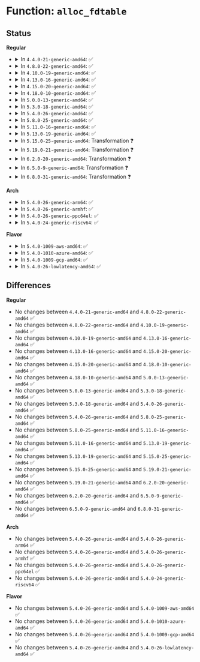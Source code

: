 # Function: <code>alloc_fdtable</code>

## Status
<b>Regular</b>
<ul>
<li>
<details>
<summary>In <code>4.4.0-21-generic-amd64</code>: ✅</summary>

```c
struct fdtable * alloc_fdtable(unsigned int nr)
```

```json
{
  "name": "alloc_fdtable",
  "collision_type": "Unique Static",
  "inline_type": "No",
  "funcs": [
    {
      "addr": 18446744071581113728,
      "name": "alloc_fdtable",
      "external": false,
      "loc": "fs/file.c:103",
      "file": "fs/file.c",
      "inline": "seen, unknown",
      "caller_inline": [],
      "caller_func": [
        "fs/file.c:expand_files",
        "fs/file.c:dup_fd"
      ]
    }
  ],
  "symbols": [
    {
      "addr": 18446744071581113728,
      "name": "alloc_fdtable",
      "section": ".text",
      "bind": "STB_LOCAL",
      "size": 234
    }
  ]
}
```
</details>
</li>
<li>
<details>
<summary>In <code>4.8.0-22-generic-amd64</code>: ✅</summary>

```c
struct fdtable * alloc_fdtable(unsigned int nr)
```

```json
{
  "name": "alloc_fdtable",
  "collision_type": "Unique Static",
  "inline_type": "No",
  "funcs": [
    {
      "addr": 18446744071581279472,
      "name": "alloc_fdtable",
      "external": false,
      "loc": "fs/file.c:104",
      "file": "fs/file.c",
      "inline": "seen, unknown",
      "caller_inline": [],
      "caller_func": [
        "fs/file.c:dup_fd",
        "fs/file.c:expand_files"
      ]
    }
  ],
  "symbols": [
    {
      "addr": 18446744071581279472,
      "name": "alloc_fdtable",
      "section": ".text",
      "bind": "STB_LOCAL",
      "size": 234
    }
  ]
}
```
</details>
</li>
<li>
<details>
<summary>In <code>4.10.0-19-generic-amd64</code>: ✅</summary>

```c
struct fdtable * alloc_fdtable(unsigned int nr)
```

```json
{
  "name": "alloc_fdtable",
  "collision_type": "Unique Static",
  "inline_type": "No",
  "funcs": [
    {
      "addr": 18446744071581357920,
      "name": "alloc_fdtable",
      "external": false,
      "loc": "fs/file.c:104",
      "file": "fs/file.c",
      "inline": "seen, unknown",
      "caller_inline": [],
      "caller_func": [
        "fs/file.c:dup_fd",
        "fs/file.c:expand_files"
      ]
    }
  ],
  "symbols": [
    {
      "addr": 18446744071581357920,
      "name": "alloc_fdtable",
      "section": ".text",
      "bind": "STB_LOCAL",
      "size": 234
    }
  ]
}
```
</details>
</li>
<li>
<details>
<summary>In <code>4.13.0-16-generic-amd64</code>: ✅</summary>

```c
struct fdtable * alloc_fdtable(unsigned int nr)
```

```json
{
  "name": "alloc_fdtable",
  "collision_type": "Unique Static",
  "inline_type": "No",
  "funcs": [
    {
      "addr": 18446744071581413008,
      "name": "alloc_fdtable",
      "external": false,
      "loc": "fs/file.c:89",
      "file": "fs/file.c",
      "inline": "seen, unknown",
      "caller_inline": [],
      "caller_func": [
        "fs/file.c:dup_fd",
        "fs/file.c:expand_files"
      ]
    }
  ],
  "symbols": [
    {
      "addr": 18446744071581413008,
      "name": "alloc_fdtable",
      "section": ".text",
      "bind": "STB_LOCAL",
      "size": 251
    }
  ]
}
```
</details>
</li>
<li>
<details>
<summary>In <code>4.15.0-20-generic-amd64</code>: ✅</summary>

```c
struct fdtable * alloc_fdtable(unsigned int nr)
```

```json
{
  "name": "alloc_fdtable",
  "collision_type": "Unique Static",
  "inline_type": "No",
  "funcs": [
    {
      "addr": 18446744071581554624,
      "name": "alloc_fdtable",
      "external": false,
      "loc": "fs/file.c:90",
      "file": "fs/file.c",
      "inline": "seen, unknown",
      "caller_inline": [],
      "caller_func": [
        "fs/file.c:dup_fd",
        "fs/file.c:expand_files"
      ]
    }
  ],
  "symbols": [
    {
      "addr": 18446744071581554624,
      "name": "alloc_fdtable",
      "section": ".text",
      "bind": "STB_LOCAL",
      "size": 251
    }
  ]
}
```
</details>
</li>
<li>
<details>
<summary>In <code>4.18.0-10-generic-amd64</code>: ✅</summary>

```c
struct fdtable * alloc_fdtable(unsigned int nr)
```

```json
{
  "name": "alloc_fdtable",
  "collision_type": "Unique Static",
  "inline_type": "No",
  "funcs": [
    {
      "addr": 18446744071581710656,
      "name": "alloc_fdtable",
      "external": false,
      "loc": "fs/file.c:85",
      "file": "fs/file.c",
      "inline": "seen, unknown",
      "caller_inline": [],
      "caller_func": [
        "fs/file.c:dup_fd"
      ]
    }
  ],
  "symbols": [
    {
      "addr": 18446744071581710656,
      "name": "alloc_fdtable",
      "section": ".text",
      "bind": "STB_LOCAL",
      "size": 259
    }
  ]
}
```
</details>
</li>
<li>
<details>
<summary>In <code>5.0.0-13-generic-amd64</code>: ✅</summary>

```c
struct fdtable * alloc_fdtable(unsigned int nr)
```

```json
{
  "name": "alloc_fdtable",
  "collision_type": "Unique Static",
  "inline_type": "No",
  "funcs": [
    {
      "addr": 18446744071581797168,
      "name": "alloc_fdtable",
      "external": false,
      "loc": "fs/file.c:85",
      "file": "fs/file.c",
      "inline": "seen, unknown",
      "caller_inline": [],
      "caller_func": [
        "fs/file.c:dup_fd"
      ]
    }
  ],
  "symbols": [
    {
      "addr": 18446744071581797168,
      "name": "alloc_fdtable",
      "section": ".text",
      "bind": "STB_LOCAL",
      "size": 259
    }
  ]
}
```
</details>
</li>
<li>
<details>
<summary>In <code>5.3.0-18-generic-amd64</code>: ✅</summary>

```c
struct fdtable * alloc_fdtable(unsigned int nr)
```

```json
{
  "name": "alloc_fdtable",
  "collision_type": "Unique Static",
  "inline_type": "No",
  "funcs": [
    {
      "addr": 18446744071581916000,
      "name": "alloc_fdtable",
      "external": false,
      "loc": "fs/file.c:85",
      "file": "fs/file.c",
      "inline": "seen, unknown",
      "caller_inline": [],
      "caller_func": [
        "fs/file.c:dup_fd",
        "fs/file.c:expand_files"
      ]
    }
  ],
  "symbols": [
    {
      "addr": 18446744071581916000,
      "name": "alloc_fdtable",
      "section": ".text",
      "bind": "STB_LOCAL",
      "size": 266
    }
  ]
}
```
</details>
</li>
<li>
<details>
<summary>In <code>5.4.0-26-generic-amd64</code>: ✅</summary>

```c
struct fdtable * alloc_fdtable(unsigned int nr)
```

```json
{
  "name": "alloc_fdtable",
  "collision_type": "Unique Static",
  "inline_type": "No",
  "funcs": [
    {
      "addr": 18446744071581988384,
      "name": "alloc_fdtable",
      "external": false,
      "loc": "fs/file.c:85",
      "file": "fs/file.c",
      "inline": "seen, unknown",
      "caller_inline": [],
      "caller_func": [
        "fs/file.c:dup_fd",
        "fs/file.c:expand_files"
      ]
    }
  ],
  "symbols": [
    {
      "addr": 18446744071581988384,
      "name": "alloc_fdtable",
      "section": ".text",
      "bind": "STB_LOCAL",
      "size": 266
    }
  ]
}
```
</details>
</li>
<li>
<details>
<summary>In <code>5.8.0-25-generic-amd64</code>: ✅</summary>

```c
struct fdtable * alloc_fdtable(unsigned int nr)
```

```json
{
  "name": "alloc_fdtable",
  "collision_type": "Unique Static",
  "inline_type": "No",
  "funcs": [
    {
      "addr": 18446744071582221840,
      "name": "alloc_fdtable",
      "external": false,
      "loc": "fs/file.c:85",
      "file": "fs/file.c",
      "inline": "seen, unknown",
      "caller_inline": [],
      "caller_func": [
        "fs/file.c:dup_fd",
        "fs/file.c:expand_fdtable"
      ]
    }
  ],
  "symbols": [
    {
      "addr": 18446744071582221840,
      "name": "alloc_fdtable",
      "section": ".text",
      "bind": "STB_LOCAL",
      "size": 266
    }
  ]
}
```
</details>
</li>
<li>
<details>
<summary>In <code>5.11.0-16-generic-amd64</code>: ✅</summary>

```c
struct fdtable * alloc_fdtable(unsigned int nr)
```

```json
{
  "name": "alloc_fdtable",
  "collision_type": "Unique Static",
  "inline_type": "No",
  "funcs": [
    {
      "addr": 18446744071582269344,
      "name": "alloc_fdtable",
      "external": false,
      "loc": "fs/file.c:90",
      "file": "fs/file.c",
      "inline": "seen, unknown",
      "caller_inline": [],
      "caller_func": [
        "fs/file.c:dup_fd",
        "fs/file.c:expand_fdtable"
      ]
    }
  ],
  "symbols": [
    {
      "addr": 18446744071582269344,
      "name": "alloc_fdtable",
      "section": ".text",
      "bind": "STB_LOCAL",
      "size": 266
    }
  ]
}
```
</details>
</li>
<li>
<details>
<summary>In <code>5.13.0-19-generic-amd64</code>: ✅</summary>

```c
struct fdtable * alloc_fdtable(unsigned int nr)
```

```json
{
  "name": "alloc_fdtable",
  "collision_type": "Unique Static",
  "inline_type": "No",
  "funcs": [
    {
      "addr": 18446744071582294848,
      "name": "alloc_fdtable",
      "external": false,
      "loc": "fs/file.c:90",
      "file": "fs/file.c",
      "inline": "seen, unknown",
      "caller_inline": [],
      "caller_func": [
        "fs/file.c:dup_fd",
        "fs/file.c:expand_files"
      ]
    }
  ],
  "symbols": [
    {
      "addr": 18446744071582294848,
      "name": "alloc_fdtable",
      "section": ".text",
      "bind": "STB_LOCAL",
      "size": 265
    }
  ]
}
```
</details>
</li>
<li>
<details>
<summary>In <code>5.15.0-25-generic-amd64</code>: Transformation ❓</summary>

```c
struct fdtable * alloc_fdtable(unsigned int nr)
```

```json
{
  "name": "alloc_fdtable",
  "collision_type": "Unique Static",
  "inline_type": "No",
  "funcs": [
    {
      "addr": 0,
      "name": "alloc_fdtable",
      "external": false,
      "loc": "fs/file.c:90",
      "file": "fs/file.c",
      "inline": "seen, unknown",
      "caller_inline": [],
      "caller_func": [
        "fs/file.c:dup_fd",
        "fs/file.c:expand_files"
      ]
    }
  ],
  "symbols": [
    {
      "addr": 18446744071582613664,
      "name": "alloc_fdtable",
      "section": ".text",
      "bind": "STB_LOCAL",
      "size": 286
    },
    {
      "addr": 18446744071592230317,
      "name": "alloc_fdtable.cold",
      "section": ".text",
      "bind": "STB_LOCAL",
      "size": 30
    }
  ]
}
```
</details>
</li>
<li>
<details>
<summary>In <code>5.19.0-21-generic-amd64</code>: Transformation ❓</summary>

```c
struct fdtable * alloc_fdtable(unsigned int nr)
```

```json
{
  "name": "alloc_fdtable",
  "collision_type": "Unique Static",
  "inline_type": "No",
  "funcs": [
    {
      "addr": 0,
      "name": "alloc_fdtable",
      "external": false,
      "loc": "fs/file.c:105",
      "file": "fs/file.c",
      "inline": "seen, unknown",
      "caller_inline": [],
      "caller_func": [
        "fs/file.c:dup_fd",
        "fs/file.c:expand_files"
      ]
    }
  ],
  "symbols": [
    {
      "addr": 18446744071583148032,
      "name": "alloc_fdtable",
      "section": ".text",
      "bind": "STB_LOCAL",
      "size": 291
    },
    {
      "addr": 18446744071594010288,
      "name": "alloc_fdtable.cold",
      "section": ".text",
      "bind": "STB_LOCAL",
      "size": 30
    }
  ]
}
```
</details>
</li>
<li>
<details>
<summary>In <code>6.2.0-20-generic-amd64</code>: Transformation ❓</summary>

```c
struct fdtable * alloc_fdtable(unsigned int nr)
```

```json
{
  "name": "alloc_fdtable",
  "collision_type": "Unique Static",
  "inline_type": "No",
  "funcs": [
    {
      "addr": 0,
      "name": "alloc_fdtable",
      "external": false,
      "loc": "fs/file.c:105",
      "file": "fs/file.c",
      "inline": "seen, unknown",
      "caller_inline": [],
      "caller_func": [
        "fs/file.c:dup_fd",
        "fs/file.c:expand_files"
      ]
    }
  ],
  "symbols": [
    {
      "addr": 18446744071583720848,
      "name": "alloc_fdtable",
      "section": ".text",
      "bind": "STB_LOCAL",
      "size": 291
    },
    {
      "addr": 18446744071596051278,
      "name": "alloc_fdtable.cold",
      "section": ".text",
      "bind": "STB_LOCAL",
      "size": 30
    }
  ]
}
```
</details>
</li>
<li>
<details>
<summary>In <code>6.5.0-9-generic-amd64</code>: Transformation ❓</summary>

```c
struct fdtable * alloc_fdtable(unsigned int nr)
```

```json
{
  "name": "alloc_fdtable",
  "collision_type": "Unique Static",
  "inline_type": "No",
  "funcs": [
    {
      "addr": 0,
      "name": "alloc_fdtable",
      "external": false,
      "loc": "fs/file.c:105",
      "file": "fs/file.c",
      "inline": "seen, unknown",
      "caller_inline": [],
      "caller_func": [
        "fs/file.c:dup_fd",
        "fs/file.c:expand_files"
      ]
    }
  ],
  "symbols": [
    {
      "addr": 18446744071583937872,
      "name": "alloc_fdtable",
      "section": ".text",
      "bind": "STB_LOCAL",
      "size": 290
    },
    {
      "addr": 18446744071596573836,
      "name": "alloc_fdtable.cold",
      "section": ".text",
      "bind": "STB_LOCAL",
      "size": 30
    }
  ]
}
```
</details>
</li>
<li>
<details>
<summary>In <code>6.8.0-31-generic-amd64</code>: Transformation ❓</summary>

```c
struct fdtable * alloc_fdtable(unsigned int nr)
```

```json
{
  "name": "alloc_fdtable",
  "collision_type": "Unique Static",
  "inline_type": "No",
  "funcs": [
    {
      "addr": 0,
      "name": "alloc_fdtable",
      "external": false,
      "loc": "fs/file.c:105",
      "file": "fs/file.c",
      "inline": "seen, unknown",
      "caller_inline": [],
      "caller_func": [
        "fs/file.c:dup_fd",
        "fs/file.c:expand_files"
      ]
    }
  ],
  "symbols": [
    {
      "addr": 18446744071584144208,
      "name": "alloc_fdtable",
      "section": ".text",
      "bind": "STB_LOCAL",
      "size": 290
    },
    {
      "addr": 18446744071597478374,
      "name": "alloc_fdtable.cold",
      "section": ".text",
      "bind": "STB_LOCAL",
      "size": 30
    }
  ]
}
```
</details>
</li>
</ul>
<b>Arch</b>
<ul>
<li>
<details>
<summary>In <code>5.4.0-26-generic-arm64</code>: ✅</summary>

```c
struct fdtable * alloc_fdtable(unsigned int nr)
```

```json
{
  "name": "alloc_fdtable",
  "collision_type": "Unique Static",
  "inline_type": "No",
  "funcs": [
    {
      "addr": 18446603336493501176,
      "name": "alloc_fdtable",
      "external": false,
      "loc": "fs/file.c:85",
      "file": "fs/file.c",
      "inline": "seen, unknown",
      "caller_inline": [],
      "caller_func": [
        "fs/file.c:dup_fd",
        "fs/file.c:expand_files"
      ]
    }
  ],
  "symbols": [
    {
      "addr": 18446603336493501176,
      "name": "alloc_fdtable",
      "section": ".text",
      "bind": "STB_LOCAL",
      "size": 292
    }
  ]
}
```
</details>
</li>
<li>
<details>
<summary>In <code>5.4.0-26-generic-armhf</code>: ✅</summary>

```c
struct fdtable * alloc_fdtable(unsigned int nr)
```

```json
{
  "name": "alloc_fdtable",
  "collision_type": "Unique Static",
  "inline_type": "No",
  "funcs": [
    {
      "addr": 3227059164,
      "name": "alloc_fdtable",
      "external": false,
      "loc": "fs/file.c:85",
      "file": "fs/file.c",
      "inline": "seen, unknown",
      "caller_inline": [],
      "caller_func": [
        "fs/file.c:dup_fd",
        "fs/file.c:expand_files"
      ]
    }
  ],
  "symbols": [
    {
      "addr": 3227059164,
      "name": "alloc_fdtable",
      "section": ".text",
      "bind": "STB_LOCAL",
      "size": 272
    }
  ]
}
```
</details>
</li>
<li>
<details>
<summary>In <code>5.4.0-26-generic-ppc64el</code>: ✅</summary>

```c
struct fdtable * alloc_fdtable(unsigned int nr)
```

```json
{
  "name": "alloc_fdtable",
  "collision_type": "Unique Static",
  "inline_type": "No",
  "funcs": [
    {
      "addr": 13835058055287063808,
      "name": "alloc_fdtable",
      "external": false,
      "loc": "fs/file.c:85",
      "file": "fs/file.c",
      "inline": "seen, unknown",
      "caller_inline": [],
      "caller_func": [
        "fs/file.c:dup_fd",
        "fs/file.c:expand_files"
      ]
    }
  ],
  "symbols": [
    {
      "addr": 13835058055287063808,
      "name": "alloc_fdtable",
      "section": ".text",
      "bind": "STB_LOCAL",
      "size": 372
    }
  ]
}
```
</details>
</li>
<li>
<details>
<summary>In <code>5.4.0-24-generic-riscv64</code>: ✅</summary>

```c
struct fdtable * alloc_fdtable(unsigned int nr)
```

```json
{
  "name": "alloc_fdtable",
  "collision_type": "Unique Static",
  "inline_type": "No",
  "funcs": [
    {
      "addr": 18446743936273174296,
      "name": "alloc_fdtable",
      "external": false,
      "loc": "fs/file.c:85",
      "file": "fs/file.c",
      "inline": "seen, unknown",
      "caller_inline": [],
      "caller_func": [
        "fs/file.c:dup_fd",
        "fs/file.c:expand_files"
      ]
    }
  ],
  "symbols": [
    {
      "addr": 18446743936273174296,
      "name": "alloc_fdtable",
      "section": ".text",
      "bind": "STB_LOCAL",
      "size": 342
    }
  ]
}
```
</details>
</li>
</ul>
<b>Flavor</b>
<ul>
<li>
<details>
<summary>In <code>5.4.0-1009-aws-amd64</code>: ✅</summary>

```c
struct fdtable * alloc_fdtable(unsigned int nr)
```

```json
{
  "name": "alloc_fdtable",
  "collision_type": "Unique Static",
  "inline_type": "No",
  "funcs": [
    {
      "addr": 18446744071581957120,
      "name": "alloc_fdtable",
      "external": false,
      "loc": "fs/file.c:85",
      "file": "fs/file.c",
      "inline": "seen, unknown",
      "caller_inline": [],
      "caller_func": [
        "fs/file.c:dup_fd",
        "fs/file.c:expand_files"
      ]
    }
  ],
  "symbols": [
    {
      "addr": 18446744071581957120,
      "name": "alloc_fdtable",
      "section": ".text",
      "bind": "STB_LOCAL",
      "size": 266
    }
  ]
}
```
</details>
</li>
<li>
<details>
<summary>In <code>5.4.0-1010-azure-amd64</code>: ✅</summary>

```c
struct fdtable * alloc_fdtable(unsigned int nr)
```

```json
{
  "name": "alloc_fdtable",
  "collision_type": "Unique Static",
  "inline_type": "No",
  "funcs": [
    {
      "addr": 18446744071581894688,
      "name": "alloc_fdtable",
      "external": false,
      "loc": "fs/file.c:85",
      "file": "fs/file.c",
      "inline": "seen, unknown",
      "caller_inline": [],
      "caller_func": [
        "fs/file.c:dup_fd",
        "fs/file.c:expand_files"
      ]
    }
  ],
  "symbols": [
    {
      "addr": 18446744071581894688,
      "name": "alloc_fdtable",
      "section": ".text",
      "bind": "STB_LOCAL",
      "size": 266
    }
  ]
}
```
</details>
</li>
<li>
<details>
<summary>In <code>5.4.0-1009-gcp-amd64</code>: ✅</summary>

```c
struct fdtable * alloc_fdtable(unsigned int nr)
```

```json
{
  "name": "alloc_fdtable",
  "collision_type": "Unique Static",
  "inline_type": "No",
  "funcs": [
    {
      "addr": 18446744071581948432,
      "name": "alloc_fdtable",
      "external": false,
      "loc": "fs/file.c:85",
      "file": "fs/file.c",
      "inline": "seen, unknown",
      "caller_inline": [],
      "caller_func": [
        "fs/file.c:dup_fd",
        "fs/file.c:expand_files"
      ]
    }
  ],
  "symbols": [
    {
      "addr": 18446744071581948432,
      "name": "alloc_fdtable",
      "section": ".text",
      "bind": "STB_LOCAL",
      "size": 266
    }
  ]
}
```
</details>
</li>
<li>
<details>
<summary>In <code>5.4.0-26-lowlatency-amd64</code>: ✅</summary>

```c
struct fdtable * alloc_fdtable(unsigned int nr)
```

```json
{
  "name": "alloc_fdtable",
  "collision_type": "Unique Static",
  "inline_type": "No",
  "funcs": [
    {
      "addr": 18446744071582018384,
      "name": "alloc_fdtable",
      "external": false,
      "loc": "fs/file.c:85",
      "file": "fs/file.c",
      "inline": "seen, unknown",
      "caller_inline": [],
      "caller_func": [
        "fs/file.c:dup_fd",
        "fs/file.c:expand_files"
      ]
    }
  ],
  "symbols": [
    {
      "addr": 18446744071582018384,
      "name": "alloc_fdtable",
      "section": ".text",
      "bind": "STB_LOCAL",
      "size": 266
    }
  ]
}
```
</details>
</li>
</ul>

## Differences
<b>Regular</b>
<ul>
<li>
No changes between <code>4.4.0-21-generic-amd64</code> and <code>4.8.0-22-generic-amd64</code> ✅
</li>
<li>
No changes between <code>4.8.0-22-generic-amd64</code> and <code>4.10.0-19-generic-amd64</code> ✅
</li>
<li>
No changes between <code>4.10.0-19-generic-amd64</code> and <code>4.13.0-16-generic-amd64</code> ✅
</li>
<li>
No changes between <code>4.13.0-16-generic-amd64</code> and <code>4.15.0-20-generic-amd64</code> ✅
</li>
<li>
No changes between <code>4.15.0-20-generic-amd64</code> and <code>4.18.0-10-generic-amd64</code> ✅
</li>
<li>
No changes between <code>4.18.0-10-generic-amd64</code> and <code>5.0.0-13-generic-amd64</code> ✅
</li>
<li>
No changes between <code>5.0.0-13-generic-amd64</code> and <code>5.3.0-18-generic-amd64</code> ✅
</li>
<li>
No changes between <code>5.3.0-18-generic-amd64</code> and <code>5.4.0-26-generic-amd64</code> ✅
</li>
<li>
No changes between <code>5.4.0-26-generic-amd64</code> and <code>5.8.0-25-generic-amd64</code> ✅
</li>
<li>
No changes between <code>5.8.0-25-generic-amd64</code> and <code>5.11.0-16-generic-amd64</code> ✅
</li>
<li>
No changes between <code>5.11.0-16-generic-amd64</code> and <code>5.13.0-19-generic-amd64</code> ✅
</li>
<li>
No changes between <code>5.13.0-19-generic-amd64</code> and <code>5.15.0-25-generic-amd64</code> ✅
</li>
<li>
No changes between <code>5.15.0-25-generic-amd64</code> and <code>5.19.0-21-generic-amd64</code> ✅
</li>
<li>
No changes between <code>5.19.0-21-generic-amd64</code> and <code>6.2.0-20-generic-amd64</code> ✅
</li>
<li>
No changes between <code>6.2.0-20-generic-amd64</code> and <code>6.5.0-9-generic-amd64</code> ✅
</li>
<li>
No changes between <code>6.5.0-9-generic-amd64</code> and <code>6.8.0-31-generic-amd64</code> ✅
</li>
</ul>
<b>Arch</b>
<ul>
<li>
No changes between <code>5.4.0-26-generic-amd64</code> and <code>5.4.0-26-generic-arm64</code> ✅
</li>
<li>
No changes between <code>5.4.0-26-generic-amd64</code> and <code>5.4.0-26-generic-armhf</code> ✅
</li>
<li>
No changes between <code>5.4.0-26-generic-amd64</code> and <code>5.4.0-26-generic-ppc64el</code> ✅
</li>
<li>
No changes between <code>5.4.0-26-generic-amd64</code> and <code>5.4.0-24-generic-riscv64</code> ✅
</li>
</ul>
<b>Flavor</b>
<ul>
<li>
No changes between <code>5.4.0-26-generic-amd64</code> and <code>5.4.0-1009-aws-amd64</code> ✅
</li>
<li>
No changes between <code>5.4.0-26-generic-amd64</code> and <code>5.4.0-1010-azure-amd64</code> ✅
</li>
<li>
No changes between <code>5.4.0-26-generic-amd64</code> and <code>5.4.0-1009-gcp-amd64</code> ✅
</li>
<li>
No changes between <code>5.4.0-26-generic-amd64</code> and <code>5.4.0-26-lowlatency-amd64</code> ✅
</li>
</ul>
